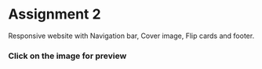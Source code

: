 # Assignment 2
Responsive website with Navigation bar, Cover image, Flip cards and footer.


<p text-align="center"><h3>Click on the image for preview</h3></p>

